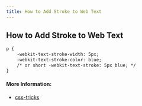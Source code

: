```yaml
---
title: How to Add Stroke to Web Text
---
```

## How to Add Stroke to Web Text

```html
p {
    -webkit-text-stroke-width: 5px;
    -webkit-text-stroke-color: blue;
    /* or short -webkit-text-stroke: 5px blue; */
}
```

#### More Information:
* [css-tricks](https://css-tricks.com/almanac/properties/t/text-stroke/)
